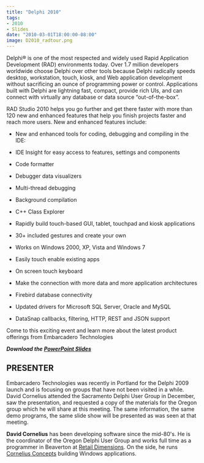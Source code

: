 ```yaml
---
title: "Delphi 2010"
tags:
- 2010
- Slides
date: "2010-03-01T18:00:00-08:00"
image: D2010_radtour.png
---
```


Delphi® is one of the most respected and widely used Rapid Application Development (RAD) environments today. Over 1.7 million developers worldwide choose Delphi over other tools because Delphi radically speeds desktop, workstation, touch, kiosk, and Web application development without sacrificing an ounce of programming power or control. Applications built with Delphi are lightning fast, compact, provide rich UIs, and can connect with virtually any database or data source “out-of-the-box”.

RAD Studio 2010 helps you go further and get there faster with more than 120 new and enhanced features that help you finish projects faster and reach more users. New and enhanced features include:

- New and enhanced tools for coding, debugging and compiling in the IDE:

 - IDE Insight for easy access to features, settings and components
 - Code formatter
 - Debugger data visualizers
 - Multi-thread debugging
 - Background compilation
 - C++ Class Explorer
 
- Rapidly build touch-based GUI, tablet, touchpad and kiosk applications
 - 30+ included gestures and create your own
 - Works on Windows 2000, XP, Vista and Windows 7
 - Easily touch enable existing apps
 - On screen touch keyboard
 
- Make the connection with more data and more application architectures

 - Firebird database connectivity
 - Updated drivers for Microsoft SQL Server, Oracle and MySQL
 - DataSnap callbacks, filtering, HTTP, REST and JSON support

Come to this exciting event and learn more about the latest product offerings from Embarcadero Technologies

***Download the [PowerPoint Slides](/presentations/2010-02_Delphi2010/090731_Delphi_2010_Launch_Seminar.pptx)***

## PRESENTER ##

Embarcadero Technologies was recently in Portland for the Delphi 2009 launch and is focusing on groups that have not been visited in a while. David Cornelius attended the Sacramento Delphi User Group in December, saw the presentation, and requested a copy of the materials for the Oregon group which he will share at this meeting. The same information, the same demo programs, the same slide show will be presented as was seen at that meeting.

**David Cornelius** has been developing software since the mid-80's. He is the coordinator of the Oregon Delphi User Group and works full time as a programmer in Beaverton at [Retail Dimensions](http://retaildimensions.com/). On the side, he runs [Cornelius Concepts](http://corneliusconcepts.com/) building Windows applications.
